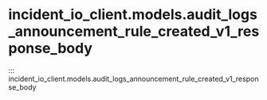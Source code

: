 # incident_io_client.models.audit_logs_announcement_rule_created_v1_response_body

::: incident_io_client.models.audit_logs_announcement_rule_created_v1_response_body